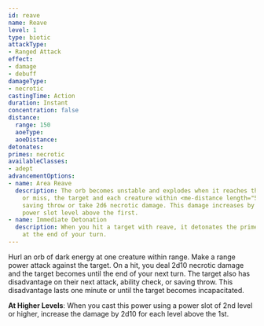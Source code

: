 ```yaml
---
id: reave
name: Reave
level: 1
type: biotic
attackType:
- Ranged Attack
effect:
- damage
- debuff
damageType:
- necrotic
castingTime: Action
duration: Instant
concentration: false
distance:
  range: 150
  aoeType:
  aoeDistance:
detonates:
primes: necrotic
availableClasses:
- adept
advancementOptions:
- name: Area Reave
  description: The orb becomes unstable and explodes when it reaches the target. Hit
    or miss, the target and each creature within <me-distance length="5" /> of it must succeed on a Constitution
    saving throw or take 2d6 necrotic damage. This damage increases by 2d6 for each
    power slot level above the first.
- name: Immediate Detonation
  description: When you hit a target with reave, it detonates the primed condition
    at the end of your turn.
---
```

Hurl an orb of dark energy at one creature within range. Make a range power attack against the target. On a hit, you
deal 2d10 necrotic damage and the target becomes <me-condition id="primed" sub="necrotic"/> until the end of your next turn.
The target also has disadvantage on their next attack, ability check, or saving throw. This disadvantage lasts one minute
or until the target becomes incapacitated.

__At Higher Levels__: When you cast this power using a power slot of 2nd level or higher, increase the damage by 2d10
for each level above the 1st.
